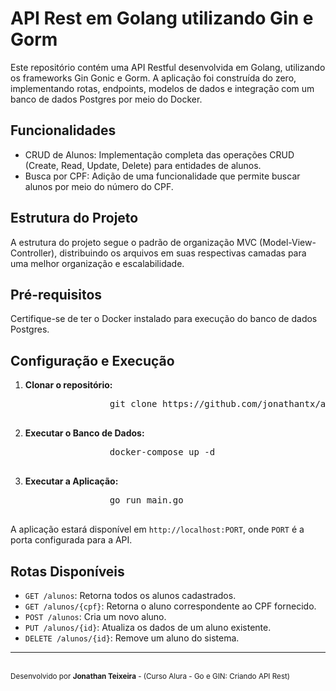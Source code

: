 <body>
    <h1>API Rest em Golang utilizando Gin e Gorm</h1>
    <p>Este repositório contém uma API Restful desenvolvida em Golang, utilizando os frameworks Gin Gonic e Gorm. A aplicação foi construída do zero, implementando rotas, endpoints, modelos de dados e integração com um banco de dados Postgres por meio do Docker.</p>
    <h2>Funcionalidades</h2>
    <ul>
        <li>CRUD de Alunos: Implementação completa das operações CRUD (Create, Read, Update, Delete) para entidades de alunos.</li>
        <li>Busca por CPF: Adição de uma funcionalidade que permite buscar alunos por meio do número do CPF.</li>
    </ul>
    <h2>Estrutura do Projeto</h2>
    <p>A estrutura do projeto segue o padrão de organização MVC (Model-View-Controller), distribuindo os arquivos em suas respectivas camadas para uma melhor organização e escalabilidade.</p>
    <h2>Pré-requisitos</h2>
    <p>Certifique-se de ter o Docker instalado para execução do banco de dados Postgres.</p>
    <h2>Configuração e Execução</h2>
    <ol>
        <li><strong>Clonar o repositório:</strong>
            <pre>
                git clone https://github.com/jonathantx/api-go-gin.git
            </pre>
        </li>
        <li><strong>Executar o Banco de Dados:</strong>
            <pre>
                docker-compose up -d
            </pre>
        </li>
        <li><strong>Executar a Aplicação:</strong>
            <pre>
                go run main.go
            </pre>
        </li>
    </ol>
    <p>A aplicação estará disponível em <code>http://localhost:PORT</code>, onde <code>PORT</code> é a porta configurada para a API.</p>
    <h2>Rotas Disponíveis</h2>
    <ul>
        <li><code>GET /alunos</code>: Retorna todos os alunos cadastrados.</li>
        <li><code>GET /alunos/{cpf}</code>: Retorna o aluno correspondente ao CPF fornecido.</li>
        <li><code>POST /alunos</code>: Cria um novo aluno.</li>
        <li><code>PUT /alunos/{id}</code>: Atualiza os dados de um aluno existente.</li>
        <li><code>DELETE /alunos/{id}</code>: Remove um aluno do sistema.</li>
    </ul>
    <hr>
    <br>
   <small>Desenvolvido por <b>Jonathan Teixeira</b> - (Curso Alura - Go e GIN: Criando API Rest)</small>
</body>
